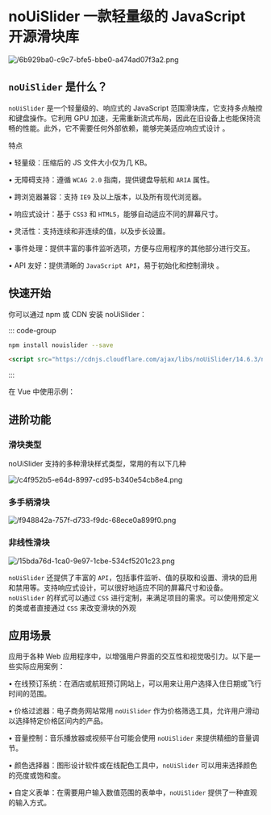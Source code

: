 # noUiSlider 一款轻量级的 JavaScript 开源滑块库

<article-info/>

<link-tag :linkList="[{ linkType: 'git', linkText:'noUiSlider',linkUrl:'https://github.com/leongersen/noUiSlider'},{  linkText:'noUiSlider 官方文档',linkUrl:'https://refreshless.com/nouislider/'}]" />

![/6b929ba0-c9c7-bfe5-bbe0-a474ad07f3a2.png](/6b929ba0-c9c7-bfe5-bbe0-a474ad07f3a2.png)

## `noUiSlider` 是什么？

`noUiSlider` 是一个轻量级的、响应式的 JavaScript 范围滑块库，它支持多点触控和键盘操作。它利用 GPU 加速，无需重新流式布局，因此在旧设备上也能保持流畅的性能。此外，它不需要任何外部依赖，能够完美适应响应式设计 。

特点

• <imp-text-danger>轻量级</imp-text-danger>：压缩后的 JS 文件大小仅为几 KB。

• <imp-text-danger>无障碍支持</imp-text-danger>：遵循 `WCAG 2.0` 指南，提供键盘导航和 `ARIA` 属性。

• <imp-text-danger>跨浏览器兼容</imp-text-danger>：支持 `IE9` 及以上版本，以及所有现代浏览器。

• <imp-text-danger>响应式设计</imp-text-danger>：基于 `CSS3` 和 `HTML5`，能够自动适应不同的屏幕尺寸。

• <imp-text-danger>灵活性</imp-text-danger>：支持连续和非连续的值，以及步长设置。

• <imp-text-danger>事件处理</imp-text-danger>：提供丰富的事件监听选项，方便与应用程序的其他部分进行交互。

• <imp-text-danger>API 友好</imp-text-danger>：提供清晰的 `JavaScript API`，易于初始化和控制滑块 。

## 快速开始

你可以通过 npm 或 CDN 安装 noUiSlider：

::: code-group

```bash [npm]
npm install nouislider --save
```

```html [CDN]
<script src="https://cdnjs.cloudflare.com/ajax/libs/noUiSlider/14.6.3/nouislider.min.js"></script>
```

:::

在 Vue 中使用示例：

<script setup>
import ExpUseNoUiSlider from '../../../../components/example/exp-use-noUiSlider.vue'
</script>

<exp-use-noUiSlider/>

## 进阶功能

### 滑块类型

noUiSlider 支持的多种滑块样式类型，常用的有以下几种

![/c4f952b5-e64d-8997-cd95-b340e54cb8e4.png](/c4f952b5-e64d-8997-cd95-b340e54cb8e4.png)

### 多手柄滑块

![/f948842a-757f-d733-f9dc-68ece0a899f0.png](/f948842a-757f-d733-f9dc-68ece0a899f0.png)

### 非线性滑块

![/15bda76d-1ca0-9e97-1cbe-534cf5201c23.png](/15bda76d-1ca0-9e97-1cbe-534cf5201c23.png)

`noUiSlider` 还提供了丰富的 `API`，包括事件监听、值的获取和设置、滑块的启用和禁用等。支持响应式设计，可以很好地适应不同的屏幕尺寸和设备。`noUiSlider` 的样式可以通过 `CSS` 进行定制，来满足项目的需求。可以使用预定义的类或者直接通过 `CSS` 来改变滑块的外观

## 应用场景

应用于各种 Web 应用程序中，以增强用户界面的交互性和视觉吸引力。以下是一些实际应用案例：

• <imp-text-danger>在线预订系统</imp-text-danger>：在酒店或航班预订网站上，可以用来让用户选择入住日期或飞行时间的范围。

• <imp-text-danger>价格过滤器</imp-text-danger>：电子商务网站常用 `noUiSlider` 作为价格筛选工具，允许用户滑动以选择特定价格区间内的产品。

• <imp-text-danger>音量控制</imp-text-danger>：音乐播放器或视频平台可能会使用 `noUiSlider` 来提供精细的音量调节。

• <imp-text-danger>颜色选择器</imp-text-danger>：图形设计软件或在线配色工具中，`noUiSlider` 可以用来选择颜色的亮度或饱和度。

• <imp-text-danger>自定义表单</imp-text-danger>：在需要用户输入数值范围的表单中，`noUiSlider` 提供了一种直观的输入方式。
